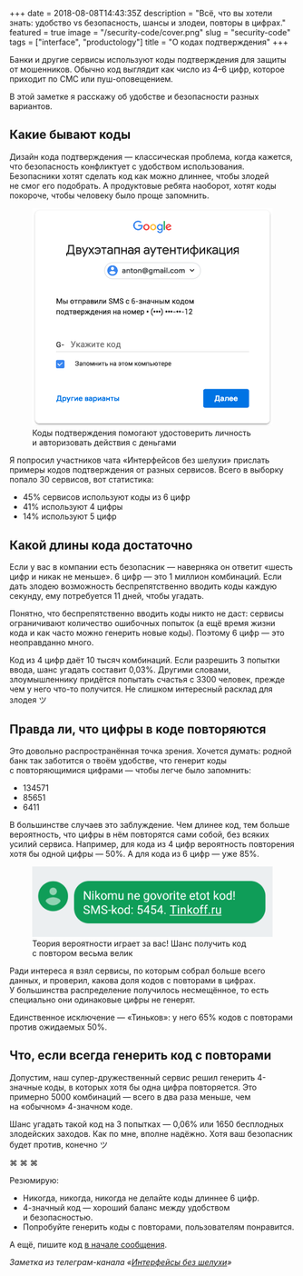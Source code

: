 +++
date = 2018-08-08T14:43:35Z
description = "Всё, что вы хотели знать: удобство vs безопасность, шансы и злодеи, повторы в цифрах."
featured = true
image = "/security-code/cover.png"
slug = "security-code"
tags = ["interface", "productology"]
title = "О кодах подтверждения"
+++

Банки и другие сервисы используют коды подтверждения для защиты от мошенников. Обычно код выглядит как число из 4–6 цифр, которое приходит по СМС или пуш-оповещением.

В этой заметке я расскажу об удобстве и безопасности разных вариантов.

## Какие бывают коды

Дизайн кода подтверждения — классическая проблема, когда кажется, что безопасность конфликтует с удобством использования. Безопасники хотят сделать код как можно длиннее, чтобы злодей не смог его подобрать. А продуктовые ребята наоборот, хотят коды покороче, чтобы человеку было проще запомнить.

<div class="row">
<div class="col-xs-12 col-sm-8">
<figure>
  <img alt="Код подтверждения" src="code-google.png">
  <figcaption>Коды подтверждения помогают удостоверить личность и авторизовать действия с деньгами</figcaption>
</figure>
</div>
</div>

Я попросил участников чата «Интерфейсов без шелухи» прислать примеры кодов подтверждения от разных сервисов. Всего в выборку попало 30 сервисов, вот статистика:

- 45% сервисов используют коды из 6 цифр
- 41% используют 4 цифры
- 14% используют 5 цифр

## Какой длины кода достаточно

Если у вас в компании есть безопасник — наверняка он ответит «шесть цифр и никак не меньше». 6 цифр — это 1 миллион комбинаций. Если дать злодею возможность беспрепятственно вводить коды каждую секунду, ему потребуется 11 дней, чтобы угадать.

Понятно, что беспрепятственно вводить коды никто не даст: сервисы ограничивают количество ошибочных попыток (а ещё время жизни кода и как часто можно генерить новые коды). Поэтому 6 цифр — это неоправданно много.

Код из 4 цифр даёт 10 тысяч комбинаций. Если разрешить 3 попытки ввода, шанс угадать составит 0,03%. Другими словами, злоумышленнику придётся попытать счастья с 3300 человек, прежде чем у него что-то получится. Не слишком интересный расклад для злодея ツ

## Правда ли, что цифры в коде повторяются

Это довольно распространённая точка зрения. Хочется думать: родной банк так заботится о твоём удобстве, что генерит коды с повторяющимися цифрами — чтобы легче было запомнить:

- <span class="color-red">1</span>3457<span class="color-red">1</span>
- 8<span class="color-red">5</span>6<span class="color-red">5</span>1
- 64<span class="color-red">11</span>


В большинстве случаев это заблуждение. Чем длинее код, тем больше вероятность, что цифры в нём повторятся сами собой, без всяких усилий сервиса. Например, для кода из 4 цифр вероятность повторения хотя бы одной цифры — 50%. А для кода из 6 цифр — уже 85%.

<div class="row">
<div class="col-xs-12 col-sm-10">
<figure>
  <img alt="Код с повтором" src="code-tinkoff.png">
  <figcaption>Теория вероятности играет за вас! Шанс получить код с повтором весьма велик</figcaption>
</figure>
</div>
</div>

Ради интереса я взял сервисы, по которым собрал больше всего данных, и проверил, какова доля кодов с повторами в цифрах. У большинства распределение получилось несмещённое, то есть специально они одинаковые цифры не генерят.

Единственное исключение — «Тиньков»: у него 65% кодов с повторами против ожидаемых 50%.

## Что, если всегда генерить код с повторами

Допустим, наш супер-дружественный сервис решил генерить 4-значные коды, в которых хотя бы одна цифра повторяется. Это примерно 5000 комбинаций — всего в два раза меньше, чем на «обычном» 4-значном коде.

Шанс угадать такой код на 3 попытках — 0,06% или 1650 бесплодных злодейских заходов. Как по мне, вполне надёжно. Хотя ваш безопасник будет против, конечно ツ

<p class="align-center">⌘&nbsp;⌘&nbsp;⌘</p>

Резюмирую:

- Никогда, никогда, никогда не делайте коды длиннее 6 цифр.
- 4-значный код — хороший баланс между удобством и безопасностью.
- Попробуйте генерить коды с повторами, пользователям понравится.

А ещё, пишите код [в начале сообщения](/sms-password/).

<div class="row">
<div class="col-xs-12 col-sm-10 col-md-8"><p><em>Заметка из телеграм-канала <span class="nowrap"><i class="far fa-star color-sin"></i> «<a href="tg://resolve?domain=dangry">Интерфейсы без шелухи</a>»</span></em></p></div>
</div>

